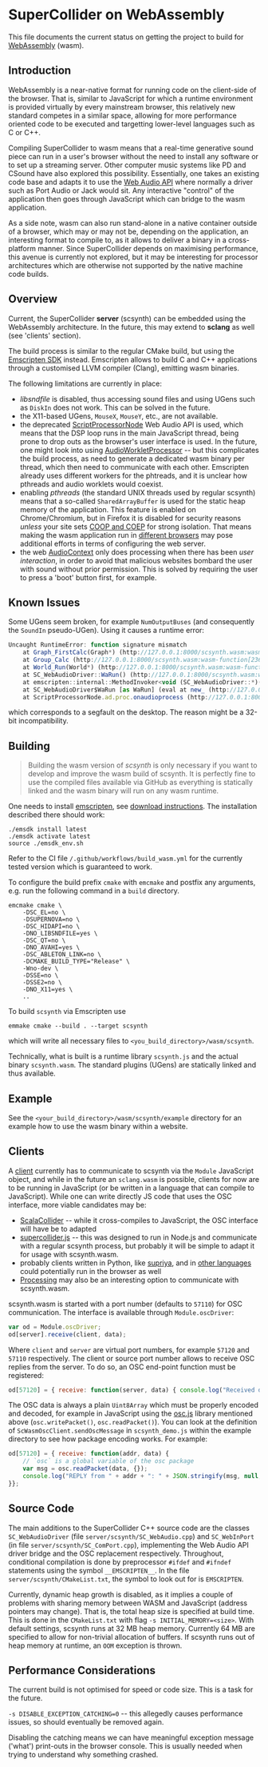 # SuperCollider on WebAssembly

This file documents the current status on getting the project to build for [WebAssembly](https://webassembly.org/) (wasm).

## Introduction

WebAssembly is a near-native format for running code on the client-side of the browser. That is, similar to JavaScript for
which a runtime environment is provided virtually by every mainstream browser, this relatively new standard competes in a
similar space, allowing for more performance oriented code to be executed and targetting lower-level languages such as
C or C++.

Compiling SuperCollider to wasm means that a real-time generative sound piece can run in a user's browser without
the need to install any software or to set up a streaming server. Other computer music systems like PD and CSound have also
explored this possibility. Essentially, one takes an existing code base and adapts it to use the
[Web Audio API](https://developer.mozilla.org/en-US/docs/Web/API/Web_Audio_API) where
normally a driver such as Port Audio or Jack would sit. Any interactive "control" of the application then goes through
JavaScript which can bridge to the wasm application.

As a side note, wasm can also run stand-alone in a native container outside of a browser, which may or may not be,
depending on the application, an interesting format to compile to, as it allows to deliver a binary in a cross-platform manner.
Since SuperCollider depends on maximising performance, this avenue is currently not explored, but it may be interesting
for processor architectures which are otherwise not supported by the native machine code builds.

## Overview

Current, the SuperCollider __server__ (scsynth) can be embedded using the WebAssembly architecture. In the future, this
may extend to __sclang__ as well (see 'clients' section).

The build process is similar to the regular CMake build, but using the [Emscripten SDK](https://emscripten.org) instead.
Emscripten allows to build C and C++ applications through a customised LLVM compiler (Clang), emitting wasm binaries.

The following limitations are currently in place:

- _libsndfile_ is disabled, thus accessing sound files and using UGens such as `DiskIn` does not work. This can be 
  solved in the future.
- the X11-based UGens, `MouseX`, `MouseY`, etc., are not available.
- the deprecated [ScriptProcessorNode](https://developer.mozilla.org/en-US/docs/Web/API/ScriptProcessorNode) Web Audio API
  is used, which means that the DSP loop runs in the main JavaScript thread, being prone to drop outs as the browser's
  user interface is used. In the future, one might look into using
  [AudioWorkletProcessor](https://developer.mozilla.org/en-US/docs/Web/API/AudioWorkletProcessor) -- but this complicates
  the build process, as need to generate a dedicated wasm binary per thread, which then need to communicate with each
  other. Emscripten already uses different workers for the
  phtreads, and it is unclear how pthreads and audio worklets would coexist.
- enabling _pthreads_ (the standard UNIX threads used by regular scsynth) means that a so-called `SharedArrayBuffer` 
  is used for the static heap memory of the application. This feature is enabled on Chrome/Chromium, but in Firefox it
  is disabled for security reasons _unless_ your site sets [COOP and COEP](https://web.dev/coop-coep/) for strong isolation.
  That means making the wasm application run in [different browsers](https://caniuse.com/sharedarraybuffer) may pose
  additional efforts in terms of configuring the web server.
- the web [AudioContext](https://developer.mozilla.org/en-US/docs/Web/API/AudioContext) only does processing when there 
  has been _user interaction_, in order to avoid that malicious websites bombard the user with sound without prior
  permission. This is solved by requiring the user to press a 'boot' button first, for example.

## Known Issues

Some UGens seem broken, for example `NumOutputBuses` (and consequently the `SoundIn` pseudo-UGen). Using it causes a
runtime error:

```javascript
Uncaught RuntimeError: function signature mismatch
    at Graph_FirstCalc(Graph*) (http://127.0.0.1:8000/scsynth.wasm:wasm-function[2686]:0x70b98)
    at Group_Calc (http://127.0.0.1:8000/scsynth.wasm:wasm-function[2367]:0x59ef2)
    at World_Run(World*) (http://127.0.0.1:8000/scsynth.wasm:wasm-function[3855]:0xb821f)
    at SC_WebAudioDriver::WaRun() (http://127.0.0.1:8000/scsynth.wasm:wasm-function[11158]:0x43f0df)
    at emscripten::internal::MethodInvoker<void (SC_WebAudioDriver::*)(), void, SC_WebAudioDriver*>::invoke(void (SC_WebAudioDriver::* const&)(), SC_WebAudioDriver*) (http://127.0.0.1:8000/scsynth.wasm:wasm-function[11185]:0x440979)
    at SC_WebAudioDriver$WaRun [as WaRun] (eval at new_ (http://127.0.0.1:8000/scsynth.js:7673:27), <anonymous>:8:1)
    at ScriptProcessorNode.ad.proc.onaudioprocess (http://127.0.0.1:8000/scsynth.js:1699:1707)
```

which corresponds to a segfault on the desktop. The reason might be a 32-bit incompatibility.

## Building

> Building the wasm version of _scsynth_ is only necessary if you want to develop and improve the wasm build of scsynth.
> It is perfectly fine to use the compiled files available via GitHub as everything is statically linked and the wasm binary will run on any wasm runtime.

One needs to install [emscripten](https://emscripten.org), see
[download instructions](https://emscripten.org/docs/getting_started/downloads.html).
The installation described there should work:

```shell
./emsdk install latest
./emsdk activate latest
source ./emsdk_env.sh
```

Refer to the CI file `/.github/workflows/build_wasm.yml` for the currently tested version which is guaranteed to work.

To configure the build prefix `cmake` with `emcmake` and postfix any arguments, e.g. run the following command in a `build` directory.

```shell
emcmake cmake \
    -DSC_EL=no \
    -DSUPERNOVA=no \
    -DSC_HIDAPI=no \
    -DNO_LIBSNDFILE=yes \
    -DSC_QT=no \
    -DNO_AVAHI=yes \
    -DSC_ABLETON_LINK=no \
    -DCMAKE_BUILD_TYPE="Release" \
    -Wno-dev \
    -DSSE=no \
    -DSSE2=no \
    -DNO_X11=yes \
    ..
```

To build `scsynth` via Emscripten use

```shell
emmake cmake --build . --target scsynth
```

which will write all necessary files to `<you_build_directory>/wasm/scsynth`.

Technically, what is built is a runtime library `scsynth.js` and the actual binary `scsynth.wasm`.
The standard plugins (UGens) are statically linked and thus available.

## Example

See the `<your_build_directory>/wasm/scsynth/example` directory for an example how to use the wasm binary within a website.

## Clients

A [client](https://supercollider.github.io/community/systems-interfacing-with-sc) currently has to communicate to scsynth via 
the `Module` JavaScript object, and while in the future an `sclang.wasm` is possible, clients for now are to be running in 
JavaScript (or be written in a language that can compile to JavaScript). While one can write directly JS code that uses the
OSC interface, more viable candidates may be:

- [ScalaCollider](https://www.sciss.de/scalaCollider/) -- while it cross-compiles to JavaScript, the OSC interface will have be 
  to adapted
- [supercollider.js](https://crucialfelix.github.io/supercolliderjs/) -- this was designed to run in Node.js and communicate with 
  a regular scsynth process, but probably it will be simple to adapt it for usage with scsynth.wasm.
- probably clients written in Python, like [supriya](https://github.com/josiah-wolf-oberholtzer/supriya), and in
  [other languages](https://github.com/jashkenas/coffeescript/wiki/List-of-languages-that-compile-to-JS) could potentially
  run in the browser as well
- [Processing](https://processing.org/) may also be an interesting option to communicate with scsynth.wasm.

scsynth.wasm is started with a port number (defaults to `57110`) for OSC communication.
The interface is available through `Module.oscDriver`:

```javascript
var od = Module.oscDriver;
od[server].receive(client, data);
```

Where `client` and `server` are virtual port numbers, for example `57120` and `57110` respectively. The client or source port number
allows to receive OSC replies from the server. To do so, an OSC end-point function must be registered:

```javascript
od[57120] = { receive: function(server, data) { console.log("Received data from " + server) }};
```

The OSC data is always a plain `Uint8Array` which must be properly encoded and decoded, for example in JavaScript using the
[osc.js](https://github.com/colinbdclark/osc.js/) library mentioned above (`osc.writePacket()`, `osc.readPacket()`). You can
look at the definition of `ScWasmOscClient.sendOscMessage` in `scsynth_demo.js` within the example directory to see how package encoding works. For example:

```javascript
od[57120] = { receive: function(addr, data) {
    // `osc` is a global variable of the osc package
    var msg = osc.readPacket(data, {});
    console.log("REPLY from " + addr + ": " + JSON.stringify(msg, null, 4));
}};
```

## Source Code

The main additions to the SuperCollider C++ source code are the classes `SC_WebAudioDriver` (file `server/scsynth/SC_WebAudio.cpp`)
and `SC_WebInPort` (in file `server/scsynth/SC_ComPort.cpp`), implementing the Web Audio API driver bridge and the OSC replacement
respectively. Throughout, conditional compilation is done by preprocessor `#ifdef` and `#ifndef` statements using the symbol
`__EMSCRIPTEN__`. In the file `server/scsynth/CMakeList.txt`, the symbol to look out for is `EMSCRIPTEN`.

Currently, dynamic heap growth is disabled, as it implies a couple of problems with sharing memory between WASM and JavaScript
(address pointers may change). That is, the total heap size is specified at build time. This is done in the `CMakeList.txt` with 
flag `-s INITIAL_MEMORY=<size>`. With default settings, scsynth runs at 32 MB heap memory. Currently 64 MB are specified to allow 
for non-trivial allocation of buffers. If scsynth runs out of heap memory at runtime, an `OOM` exception is thrown.

## Performance Considerations

The current build is not optimised for speed or code size. This is a task for the future.

`-s DISABLE_EXCEPTION_CATCHING=0` -- this allegedly causes performance issues, so should eventually be removed again.

Disabling the catching means we can have meaningful exception message ('what') print-outs in the browser console. This is
usually needed when trying to understand why something crashed.

